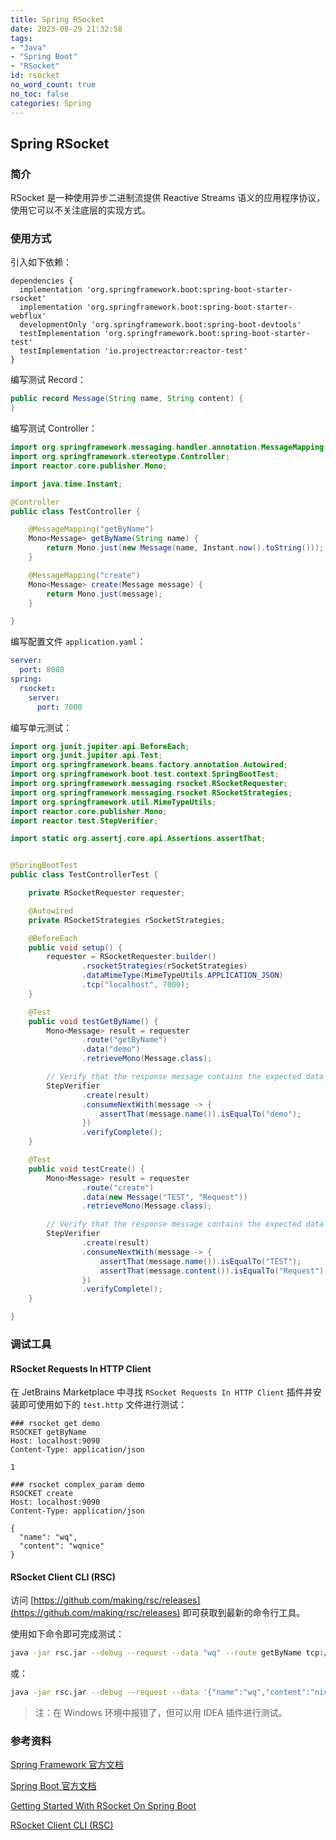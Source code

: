```yaml
---
title: Spring RSocket
date: 2023-08-29 21:32:58
tags:
- "Java"
- "Spring Boot"
- "RSocket"
id: rsocket
no_word_count: true
no_toc: false
categories: Spring
---
```


## Spring RSocket

### 简介

RSocket 是一种使用异步二进制流提供 Reactive Streams 语义的应用程序协议，使用它可以不关注底层的实现方式。

### 使用方式

引入如下依赖：

```grovvy
dependencies {
  implementation 'org.springframework.boot:spring-boot-starter-rsocket'
  implementation 'org.springframework.boot:spring-boot-starter-webflux'
  developmentOnly 'org.springframework.boot:spring-boot-devtools'
  testImplementation 'org.springframework.boot:spring-boot-starter-test'
  testImplementation 'io.projectreactor:reactor-test'
}
```

编写测试 Record：

```java
public record Message(String name, String content) {
}
```

编写测试 Controller：

```java
import org.springframework.messaging.handler.annotation.MessageMapping;
import org.springframework.stereotype.Controller;
import reactor.core.publisher.Mono;

import java.time.Instant;

@Controller
public class TestController {

    @MessageMapping("getByName")
    Mono<Message> getByName(String name) {
        return Mono.just(new Message(name, Instant.now().toString()));
    }

    @MessageMapping("create")
    Mono<Message> create(Message message) {
        return Mono.just(message);
    }

}
```

编写配置文件 `application.yaml`：

```yaml
server:
  port: 8080
spring:
  rsocket:
    server:
      port: 7000
```

编写单元测试：

```java
import org.junit.jupiter.api.BeforeEach;
import org.junit.jupiter.api.Test;
import org.springframework.beans.factory.annotation.Autowired;
import org.springframework.boot.test.context.SpringBootTest;
import org.springframework.messaging.rsocket.RSocketRequester;
import org.springframework.messaging.rsocket.RSocketStrategies;
import org.springframework.util.MimeTypeUtils;
import reactor.core.publisher.Mono;
import reactor.test.StepVerifier;

import static org.assertj.core.api.Assertions.assertThat;


@SpringBootTest
public class TestControllerTest {

    private RSocketRequester requester;

    @Autowired
    private RSocketStrategies rSocketStrategies;

    @BeforeEach
    public void setup() {
        requester = RSocketRequester.builder()
                .rsocketStrategies(rSocketStrategies)
                .dataMimeType(MimeTypeUtils.APPLICATION_JSON)
                .tcp("localhost", 7000);
    }

    @Test
    public void testGetByName() {
        Mono<Message> result = requester
                .route("getByName")
                .data("demo")
                .retrieveMono(Message.class);

        // Verify that the response message contains the expected data
        StepVerifier
                .create(result)
                .consumeNextWith(message -> {
                    assertThat(message.name()).isEqualTo("demo");
                })
                .verifyComplete();
    }

    @Test
    public void testCreate() {
        Mono<Message> result = requester
                .route("create")
                .data(new Message("TEST", "Request"))
                .retrieveMono(Message.class);

        // Verify that the response message contains the expected data
        StepVerifier
                .create(result)
                .consumeNextWith(message -> {
                    assertThat(message.name()).isEqualTo("TEST");
                    assertThat(message.content()).isEqualTo("Request");
                })
                .verifyComplete();
    }

}
```

### 调试工具

#### RSocket Requests In HTTP Client

在 JetBrains Marketplace 中寻找 `RSocket Requests In HTTP Client` 插件并安装即可使用如下的 `test.http` 文件进行测试：

```text
### rsocket get demo
RSOCKET getByName
Host: localhost:9090
Content-Type: application/json

1

### rsocket complex_param demo
RSOCKET create
Host: localhost:9090
Content-Type: application/json

{
  "name": "wq",
  "content": "wqnice"
}
```

#### RSocket Client CLI (RSC)

访问 [https://github.com/making/rsc/releases](https://github.com/making/rsc/releases) 即可获取到最新的命令行工具。

使用如下命令即可完成测试：

```bash
java -jar rsc.jar --debug --request --data "wq" --route getByName tcp://localhost:7000
```

或：

```bash
java -jar rsc.jar --debug --request --data '{"name":"wq","content":"nice"}' --route create tcp://localhost:7000
```

> 注：在 Windows 环境中报错了，但可以用 IDEA 插件进行测试。

### 参考资料

[Spring Framework 官方文档](https://docs.spring.io/spring-framework/reference/rsocket.html)

[Spring Boot 官方文档](https://docs.spring.io/spring-boot/docs/current/reference/htmlsingle/#messaging.rsocket)

[Getting Started With RSocket On Spring Boot](https://github.com/benwilcock/spring-rsocket-demo)

[RSocket Client CLI (RSC)](https://github.com/making/rsc)
